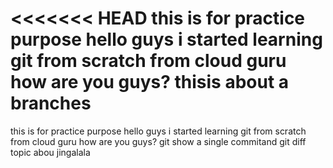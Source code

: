 <<<<<<< HEAD
 this is for practice purpose
hello guys i started learning git from scratch from cloud guru
how are you guys?
thisis about a branches
=======
this is for practice purpose
hello guys i started learning git from scratch from cloud guru
how are you guys?
git show a single commitand git diff
topic abou
jingalala
